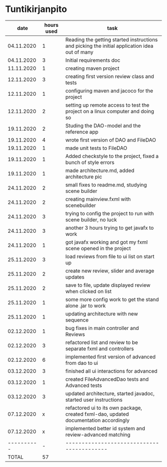 # Tuntikirjanpito



|    date  | hours used | task                                     |
|----------|------------|------------------------------------------|
|04.11.2020|1| Reading the getting started instructions and picking the initial application idea out of many |
|04.11.2020|3| Initial requirements doc                             |
|11.11.2020|1|creating maven project
|12.11.2020|3|creating first version review class and tests
|12.11.2020|1|configuring maven and jacoco for the project
|12.11.2020|2|setting up remote access to test the project on a linux computer and doing so
|19.11.2020|2|Studing the DAO-model and the reference app
|19.11.2020|4|wrote first version of DAO and FileDAO
|19.11.2020|1|made unit tests to FileDAO
|19.11.2020|1|Added checkstyle to the project, fixed a bunch of style errors
|19.11.2020|1|made architecture.md, added architecture pic
|24.11.2020|2|small fixes to readme.md, studying scene builder
|24.11.2020|2|creating mainview.fxml with scenebuilder
|24.11.2020|3|trying to config the project to run with scene builder, no luck
|24.11.2020|3|another 3 hours trying to get javafx to work
|24.11.2020|1|got javafx working and got my fxml scene opened in the project
|25.11.2020|3|load reviews from file to ui list on start up
|25.11.2020|2|create new review, slider and average updates
|25.11.2020|2|save to file, update displayed review when clicked on list
|25.11.2020|1|some more config work to get the stand alone .jar to work
|25.11.2020|1|updating architecture with new sequence
|02.12.2020|1|bug fixes in main controller and Reviews
|02.12.2020|3|refactored list and review to be separate fxml and controllers
|02.12.2020|6|implemented first version of advanced from dao to ui
|03.12.2020|3|finished all ui interactions for advanced
|03.12.2020|1|created FileAdvancedDao tests and Advanced tests
|03.12.2020|3|updated architecture, started javadoc, started user instructions
|07.12.2020|x|refactored ui to its own package, created fxml-dao, updated documentation accordingly
|07.12.2020|x|implemented better id system and review-advanced matching
|----------|-|------------------------------------------|
|TOTAL|57|	|

